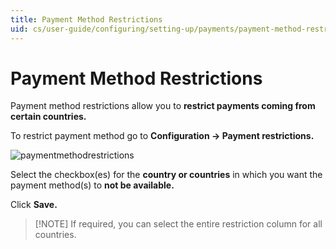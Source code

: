```yaml
---
title: Payment Method Restrictions
uid: cs/user-guide/configuring/setting-up/payments/payment-method-restrictions
---
```


# Payment Method Restrictions

Payment method restrictions allow you to **restrict payments coming from certain countries.**

To restrict payment method go to **Configuration → Payment restrictions.**

![paymentmethodrestrictions](_static/payment-method-restrictions/paymentmethodrestrictions.png)

Select the checkbox(es) for the **country or countries** in which you want the payment method(s) to **not be available.**

Click **Save.**

> [!NOTE] If required, you can select the entire restriction column for all countries.